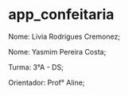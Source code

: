 
# app_confeitaria

Nome: Livia Rodrigues Cremonez;

Nome: Yasmim Pereira Costa;

Turma: 3°A - DS;

Orientador: Prof° Aline;

